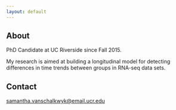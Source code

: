 ```yaml
---
layout: default
---
```


## About

PhD Candidate at UC Riverside since Fall 2015.

My research is aimed at building a longitudinal model for detecting differences in time trends between groups in RNA-seq data sets.

## Contact

samantha.vanschalkwyk@email.ucr.edu
